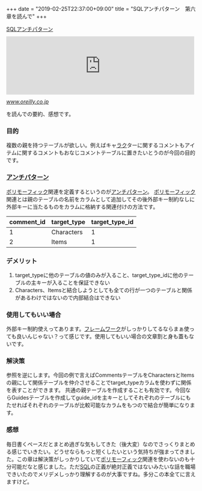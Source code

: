 +++
date = "2019-02-25T22:37:00+09:00"
title = "SQLアンチパターン　第六章を読んで"
+++

<body>
<p><a class="keyword" href="http://d.hatena.ne.jp/keyword/SQL">SQL</a><a class="keyword" href="http://d.hatena.ne.jp/keyword/%A5%A2%A5%F3%A5%C1%A5%D1%A5%BF%A1%BC%A5%F3">アンチパターン</a><iframe src="https://hatenablog-parts.com/embed?url=https%3A%2F%2Fwww.oreilly.co.jp%2Fbooks%2F9784873115894%2F" title="SQLアンチパターン" class="embed-card embed-webcard" scrolling="no" frameborder="0" style="display: block; width: 100%; height: 155px; max-width: 500px; margin: 10px 0px;"></iframe><cite class="hatena-citation"><a href="https://www.oreilly.co.jp/books/9784873115894/">www.oreilly.co.jp</a></cite></p>

<p>を読んでの要約、感想です。</p>

<h3>目的</h3>

<p>複数の親を持つテーブルが欲しい。例えばキャ<a class="keyword" href="http://d.hatena.ne.jp/keyword/%A5%E9%A5%AF">ラク</a>ターに関するコメントもアイテムに関するコメントもおなじコメントテーブルに置きたいとうのが今回の目的です。</p>

<h3><a class="keyword" href="http://d.hatena.ne.jp/keyword/%A5%A2%A5%F3%A5%C1%A5%D1%A5%BF%A1%BC%A5%F3">アンチパターン</a></h3>

<p><a class="keyword" href="http://d.hatena.ne.jp/keyword/%A5%DD%A5%EA%A5%E2%A1%BC%A5%D5%A5%A3%A5%C3%A5%AF">ポリモーフィック</a>関連を定義するというのが<a class="keyword" href="http://d.hatena.ne.jp/keyword/%A5%A2%A5%F3%A5%C1%A5%D1%A5%BF%A1%BC%A5%F3">アンチパターン</a>。
<a class="keyword" href="http://d.hatena.ne.jp/keyword/%A5%DD%A5%EA%A5%E2%A1%BC%A5%D5%A5%A3%A5%C3%A5%AF">ポリモーフィック</a>関連とは親のテーブルの名前をカラムとして追加してその後外部キー制約なしに外部キーに当たるものをカラムに格納する関連付けの方法です。</p>

<table>
<thead>
<tr>
<th> comment_id </th>
<th> target_type </th>
<th> target_type_id </th>
</tr>
</thead>
<tbody>
<tr>
<td> 1          </td>
<td> Characters  </td>
<td> 1              </td>
</tr>
<tr>
<td> 2          </td>
<td> Items       </td>
<td> 1              </td>
</tr>
</tbody>
</table>


<h3>デメリット</h3>

<ol>
<li>target_typeに他のテーブルの値のみが入ること、target_type_idに他のテーブルの主キーが入ることを保証できない</li>
<li>Characters、Itemsと結合しようとしても全ての行が一つのテーブルと関係があるわけではないので内部結合はできない</li>
</ol>


<h3>使用してもいい場合</h3>

<p>外部キー制約使えってあります。<a class="keyword" href="http://d.hatena.ne.jp/keyword/%A5%D5%A5%EC%A1%BC%A5%E0%A5%EF%A1%BC%A5%AF">フレームワーク</a>がしっかりしてるならまぁ使っても良いんじゃない？って感じです。使用してもいい場合の文章割と身も蓋もないです。</p>

<h3>解決策</h3>

<p>参照を逆にします。今回の例で言えばCommentsテーブルをCharactersとItemsの親にして関係テーブルを仲介させることでtarget_typeカラムを使わずに関係を表すことができます。
共通の親テーブルを作成することも有効です。今回ならGuidesテーブルを作成してguide_idを主キーとしてそれぞれのテーブルにもたせればそれぞれのテーブルが比較可能なカラムをもつので結合が簡単になります。</p>

<h3>感想</h3>

<p>毎日書くペースだとまとめ過ぎな気もしてきた（後大変）なのでさっくりまとめる感じでいきたい。どうせならもっと短くしたいという気持ちが強まってきました。この章は解決策がしっかりしていて<a class="keyword" href="http://d.hatena.ne.jp/keyword/%A5%DD%A5%EA%A5%E2%A1%BC%A5%D5%A5%A3%A5%C3%A5%AF">ポリモーフィック</a>関連を使わないのも十分可能だなと感じました。ただ<a class="keyword" href="http://d.hatena.ne.jp/keyword/SQL">SQL</a>の正義が絶対正義ではないみたいな話を職場できいたのでメリデメしっかり理解するのが大事ですね。多分この本全てに言えますけど。</p>
</body>
